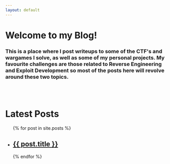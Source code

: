 ```yaml
---
layout: default
---
```


<h1> Welcome to my Blog! </h1>

<h3>This is a place where I post writeups to some of the CTF's and wargames I solve, as well as some of my personal projects. My favourite challenges are those related to Reverse Engineering and Exploit Development so most of the posts here will revolve around these two topics.</h3>
<br>
<br>
<h1>Latest Posts</h1>
<ul>
  {% for post in site.posts %}
    <li>
      <h2><a href="{{ post.url }}">{{ post.title }}</a></h2>
    </li>
  {% endfor %}
</ul>
